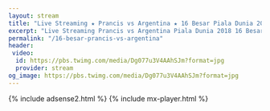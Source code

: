```yaml
---
layout: stream
title: "Live Streaming ★ Prancis vs Argentina ★ 16 Besar Piala Dunia 2018"
excerpt: "Live Streaming Prancis vs Argentina Piala Dunia 2018 16 Besar Babak Knock Out"
permalink: "/16-besar-prancis-vs-argentina"
header:
 video:
  id: https://pbs.twimg.com/media/Dg077u3V4AAhSJm?format=jpg
  provider: stream
og_image: https://pbs.twimg.com/media/Dg077u3V4AAhSJm?format=jpg
---
```

{% include adsense2.html %}
{% include mx-player.html %}
